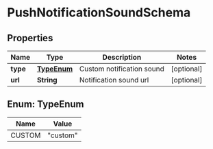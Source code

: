 

# PushNotificationSoundSchema


## Properties

| Name | Type | Description | Notes |
|------------ | ------------- | ------------- | -------------|
|**type** | [**TypeEnum**](#TypeEnum) | Custom notification sound |  [optional] |
|**url** | **String** | Notification sound url |  [optional] |



## Enum: TypeEnum

| Name | Value |
|---- | -----|
| CUSTOM | &quot;custom&quot; |



